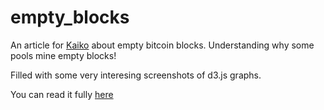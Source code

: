 # empty_blocks
An article for [Kaiko](https://www.kaiko.com/) about empty bitcoin blocks. Understanding why some pools mine empty blocks! 

Filled with some very interesing screenshots of d3.js graphs.

You can read it fully [here](https://retdop.github.io/empty_blocks)
